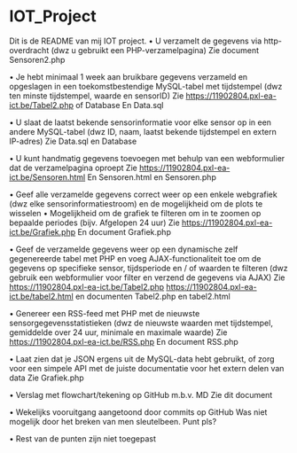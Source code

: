 # IOT_Project
Dit is de README van mij IOT project.
•	U verzamelt de gegevens via http-overdracht (dwz u gebruikt een PHP-verzamelpagina)
Zie document Sensoren2.php

•	Je hebt minimaal 1 week aan bruikbare gegevens verzameld en opgeslagen in een toekomstbestendige MySQL-tabel met tijdstempel (dwz ten minste tijdstempel, waarde en sensorID)
Zie https://11902804.pxl-ea-ict.be/Tabel2.php of Database
En Data.sql

•	U slaat de laatst bekende sensorinformatie voor elke sensor op in een andere MySQL-tabel (dwz ID, naam, laatst bekende tijdstempel en extern IP-adres)
Zie Data.sql en Database

•	U kunt handmatig gegevens toevoegen met behulp van een webformulier dat de verzamelpagina oproept
Zie https://11902804.pxl-ea-ict.be/Sensoren.html
En Sensoren.html en Sensoren.php

•	Geef alle verzamelde gegevens correct weer op een enkele webgrafiek (dwz elke sensorinformatiestroom) en de mogelijkheid om de plots te wisselen
•	Mogelijkheid om de grafiek te filteren om in te zoomen op bepaalde periodes (bijv. Afgelopen 24 uur)
Zie https://11902804.pxl-ea-ict.be/Grafiek.php
En document Grafiek.php

•	Geef de verzamelde gegevens weer op een dynamische zelf gegenereerde tabel met PHP en voeg AJAX-functionaliteit toe om de gegevens op specifieke sensor, tijdsperiode en / of waarden te filteren (dwz gebruik een webformulier voor filter en verzend de gegevens via AJAX)
Zie https://11902804.pxl-ea-ict.be/Tabel2.php
https://11902804.pxl-ea-ict.be/tabel2.html
en documenten Tabel2.php en tabel2.html

•	Genereer een RSS-feed met PHP met de nieuwste sensorgegevensstatistieken (dwz de nieuwste waarden met tijdstempel, gemiddelde over 24 uur, minimale en maximale waarde)
Zie https://11902804.pxl-ea-ict.be/RSS.php
En document RSS.php

•	Laat zien dat je JSON ergens uit de MySQL-data hebt gebruikt, of zorg voor een simpele API met de juiste documentatie voor het extern delen van data
Zie Grafiek.php

•	Verslag met flowchart/tekening op GitHub m.b.v. MD
Zie dit document

•	Wekelijks vooruitgang aangetoond door commits op GitHub
Was niet mogelijk door het breken van men sleutelbeen. Punt pls?

• Rest van  de punten zijn niet toegepast


